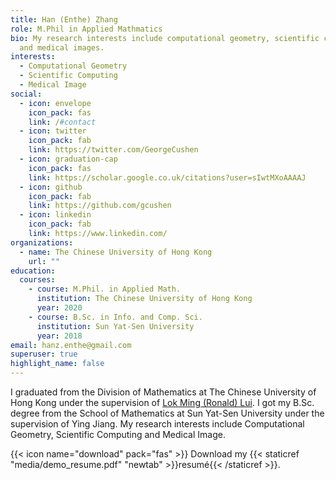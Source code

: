 ```yaml
---
title: Han (Enthe) Zhang
role: M.Phil in Applied Mathmatics
bio: My research interests include computational geometry, scientific computing
  and medical images.
interests:
  - Computational Geometry
  - Scientific Computing
  - Medical Image
social:
  - icon: envelope
    icon_pack: fas
    link: /#contact
  - icon: twitter
    icon_pack: fab
    link: https://twitter.com/GeorgeCushen
  - icon: graduation-cap
    icon_pack: fas
    link: https://scholar.google.co.uk/citations?user=sIwtMXoAAAAJ
  - icon: github
    icon_pack: fab
    link: https://github.com/gcushen
  - icon: linkedin
    icon_pack: fab
    link: https://www.linkedin.com/
organizations:
  - name: The Chinese University of Hong Kong
    url: ""
education:
  courses:
    - course: M.Phil. in Applied Math.
      institution: The Chinese University of Hong Kong
      year: 2020
    - course: B.Sc. in Info. and Comp. Sci.
      institution: Sun Yat-Sen University
      year: 2018
email: hanz.enthe@gmail.com
superuser: true
highlight_name: false
---
```

I graduated from the Division of Mathematics at The Chinese University of Hong Kong under the supervision of [Lok Ming (Ronald) Lui](http://www.lokminglui.com/). I got my B.Sc. degree from the School of Mathematics at Sun Yat-Sen University under the supervision of Ying Jiang. My research interests include Computational Geometry, Scientific Computing and Medical Image.

{{< icon name="download" pack="fas" >}} Download my {{< staticref "media/demo_resume.pdf" "newtab" >}}resumé{{< /staticref >}}.